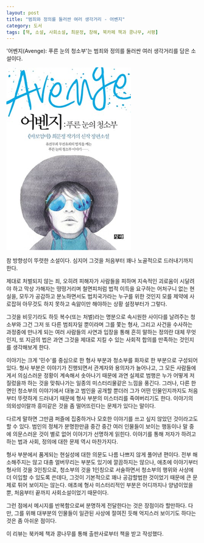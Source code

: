 ```yaml
---
layout: post
title: "범죄와 정의를 둘러싼 여러 생각거리 - 어벤지"
category: 도서
tags: [책, 소설, 사회소설, 최문정, 창해, 북카페 책과 콩나무, 서평]
---
```


'어벤지(Avenge): 푸른 눈의 청소부'는
범죄와 정의를 둘러싼 여러 생각거리를 담은 소설이다.

![표지](/images/avenge-book-h480.jpg)

참 방향성이 뚜렷한 소설이다.
심지어 그것을 처음부터 꽤나 노골적으로 드러내기까지 한다.

제대로 처벌되지 않는 죄,
오히려 피해자가 사람들을 피하며 지속적인 괴로움이 시달려야 하고
막상 가해자는 떵떵거리며 철면피처럼 법적 이득을 요구하는 어처구니 없는 현실을,
모두가 공감하고 분노하면서도
법치국가라는 누구를 위한 것인지 모를 제약에 사로잡혀
아무것도 하지 못하고 속앓이만 해야하는 상황 설정부터가 그렇다.

그것을 비웃기라도 하듯 복수(또는 처벌)라는 명분으로 속시원한 사이다를 날려주는 청소부와
그건 그저 또 다른 범죄자일 뿐이라며 그를 쫓는 형사,
그리고 사건을 수사하는 과정중에 만나게 되는 여러 사람들의 사연과 입장을 통해
흔히 말하는 정의란 대체 무엇인지,
또 지금의 법은 과연 그것을 제대로 지킬 수 있는 사회적 합의를 만족하는 것인지를 생각해보게 한다.

이야기는 크게 '민수'를 중심으로 한 형사 부분과
청소부를 화자로 한 부분으로 구성되어있다.
형사 부분은 이야기가 진행되면서 관계자와 용의자가 늘어나고,
그 모든 사람들에게서 의심스러운 정황이 계속해서 솟아나기 때문에
과연 실제로 범행은 누가 어떻게 저질렀을까 하는 것을 맞춰나가는 일종의 미스터리물같은 느낌을 풍긴다.
그러나, 다른 한 면인 청소부의 이야기에서 대놓고 범인을 공개할 뿐더러
그가 어떤 인물인지까지도 처음부터 뚜렷하게 드러내기 때문에
형사 부분의 미스터리를 죽여버리기도 한다.
이야기의 의외성이랄까 흥미같은 것을 좀 떨어뜨린다는 문제가 있다는 말이다.

다르게 말하면 그만큼 퍼즐에 집중하거나 모호한 이야기를 쓰고 싶지 않았던 것이라고도 할 수 있다.
범인의 정체가 분명한만큼 중간 중간 여러 인물들이 보이는 행동이나 말 중에 의문스러운 것이 별로 없어
이야기가 선명하게 읽힌다.
이야기를 통해 저자가 하려고 하는 법과 사회, 정의에 대한 문제 역시 마찬가지다.

형사 부분에서 품게되는 현실성에 대한 의문도 나름 나쁘지 않게 풀어낸 편이다.
전부 해소해주지는 않고 대충 얼버무리는 부분도 있기에 깔끔하지는 않으나,
애초에 이야기부터 형사의 것을 3인칭으로, 청소부의 것을 1인칭으로 서술하면서
청소부의 행위와 사상에 더 이입할 수 있도록 쓴데다,
그것이 기본적으로 꽤나 공감할법한 것이었기 때문에 큰 문제로 튀어 보이지는 않는다.
애초에 형사 미스터리적인 부분은 어디까지나 양념이었을 뿐,
처음부터 끝까지 사회소설이었기 때문이다.

그런 점에서 메시지를 반복함으로써 분명하게 전달한다는 것은 장점이라 할만하다.
다만, 그를 위해 대부분의 인물들이 일관된 사상에 절여진 듯해 억지스러 보이기도 하다는 것은 좀 아쉬운 점이다.



<div class="im im-info">
이 리뷰는 북카페 책과 콩나무를 통해 출판사로부터 책을 받고 작성했다.
</div>
